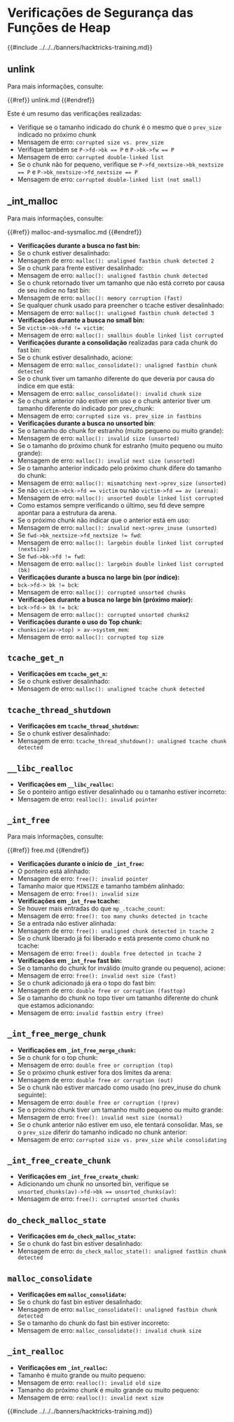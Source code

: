 # Verificações de Segurança das Funções de Heap

{{#include ../../../banners/hacktricks-training.md}}

## unlink

Para mais informações, consulte:


{{#ref}}
unlink.md
{{#endref}}

Este é um resumo das verificações realizadas:

- Verifique se o tamanho indicado do chunk é o mesmo que o `prev_size` indicado no próximo chunk
- Mensagem de erro: `corrupted size vs. prev_size`
- Verifique também se `P->fd->bk == P` e `P->bk->fw == P`
- Mensagem de erro: `corrupted double-linked list`
- Se o chunk não for pequeno, verifique se `P->fd_nextsize->bk_nextsize == P` e `P->bk_nextsize->fd_nextsize == P`
- Mensagem de erro: `corrupted double-linked list (not small)`

## \_int_malloc

Para mais informações, consulte:


{{#ref}}
malloc-and-sysmalloc.md
{{#endref}}

- **Verificações durante a busca no fast bin:**
- Se o chunk estiver desalinhado:
- Mensagem de erro: `malloc(): unaligned fastbin chunk detected 2`
- Se o chunk para frente estiver desalinhado:
- Mensagem de erro: `malloc(): unaligned fastbin chunk detected`
- Se o chunk retornado tiver um tamanho que não está correto por causa de seu índice no fast bin:
- Mensagem de erro: `malloc(): memory corruption (fast)`
- Se qualquer chunk usado para preencher o tcache estiver desalinhado:
- Mensagem de erro: `malloc(): unaligned fastbin chunk detected 3`
- **Verificações durante a busca no small bin:**
- Se `victim->bk->fd != victim`:
- Mensagem de erro: `malloc(): smallbin double linked list corrupted`
- **Verificações durante a consolidação** realizadas para cada chunk do fast bin:
- Se o chunk estiver desalinhado, acione:
- Mensagem de erro: `malloc_consolidate(): unaligned fastbin chunk detected`
- Se o chunk tiver um tamanho diferente do que deveria por causa do índice em que está:
- Mensagem de erro: `malloc_consolidate(): invalid chunk size`
- Se o chunk anterior não estiver em uso e o chunk anterior tiver um tamanho diferente do indicado por prev_chunk:
- Mensagem de erro: `corrupted size vs. prev_size in fastbins`
- **Verificações durante a busca no unsorted bin**:
- Se o tamanho do chunk for estranho (muito pequeno ou muito grande):
- Mensagem de erro: `malloc(): invalid size (unsorted)`
- Se o tamanho do próximo chunk for estranho (muito pequeno ou muito grande):
- Mensagem de erro: `malloc(): invalid next size (unsorted)`
- Se o tamanho anterior indicado pelo próximo chunk difere do tamanho do chunk:
- Mensagem de erro: `malloc(): mismatching next->prev_size (unsorted)`
- Se não `victim->bck->fd == victim` ou não `victim->fd == av (arena)`:
- Mensagem de erro: `malloc(): unsorted double linked list corrupted`
- Como estamos sempre verificando o último, seu fd deve sempre apontar para a estrutura da arena.
- Se o próximo chunk não indicar que o anterior está em uso:
- Mensagem de erro: `malloc(): invalid next->prev_inuse (unsorted)`
- Se `fwd->bk_nextsize->fd_nextsize != fwd`:
- Mensagem de erro: `malloc(): largebin double linked list corrupted (nextsize)`
- Se `fwd->bk->fd != fwd`:
- Mensagem de erro: `malloc(): largebin double linked list corrupted (bk)`
- **Verificações durante a busca no large bin (por índice):**
- `bck->fd-> bk != bck`:
- Mensagem de erro: `malloc(): corrupted unsorted chunks`
- **Verificações durante a busca no large bin (próximo maior):**
- `bck->fd-> bk != bck`:
- Mensagem de erro: `malloc(): corrupted unsorted chunks2`
- **Verificações durante o uso do Top chunk:**
- `chunksize(av->top) > av->system_mem`:
- Mensagem de erro: `malloc(): corrupted top size`

## `tcache_get_n`

- **Verificações em `tcache_get_n`:**
- Se o chunk estiver desalinhado:
- Mensagem de erro: `malloc(): unaligned tcache chunk detected`

## `tcache_thread_shutdown`

- **Verificações em `tcache_thread_shutdown`:**
- Se o chunk estiver desalinhado:
- Mensagem de erro: `tcache_thread_shutdown(): unaligned tcache chunk detected`

## `__libc_realloc`

- **Verificações em `__libc_realloc`:**
- Se o ponteiro antigo estiver desalinhado ou o tamanho estiver incorreto:
- Mensagem de erro: `realloc(): invalid pointer`

## `_int_free`

Para mais informações, consulte:


{{#ref}}
free.md
{{#endref}}

- **Verificações durante o início de `_int_free`:**
- O ponteiro está alinhado:
- Mensagem de erro: `free(): invalid pointer`
- Tamanho maior que `MINSIZE` e tamanho também alinhado:
- Mensagem de erro: `free(): invalid size`
- **Verificações em `_int_free` tcache:**
- Se houver mais entradas do que `mp_.tcache_count`:
- Mensagem de erro: `free(): too many chunks detected in tcache`
- Se a entrada não estiver alinhada:
- Mensagem de erro: `free(): unaligned chunk detected in tcache 2`
- Se o chunk liberado já foi liberado e está presente como chunk no tcache:
- Mensagem de erro: `free(): double free detected in tcache 2`
- **Verificações em `_int_free` fast bin:**
- Se o tamanho do chunk for inválido (muito grande ou pequeno), acione:
- Mensagem de erro: `free(): invalid next size (fast)`
- Se o chunk adicionado já era o topo do fast bin:
- Mensagem de erro: `double free or corruption (fasttop)`
- Se o tamanho do chunk no topo tiver um tamanho diferente do chunk que estamos adicionando:
- Mensagem de erro: `invalid fastbin entry (free)`

## **`_int_free_merge_chunk`**

- **Verificações em `_int_free_merge_chunk`:**
- Se o chunk for o top chunk:
- Mensagem de erro: `double free or corruption (top)`
- Se o próximo chunk estiver fora dos limites da arena:
- Mensagem de erro: `double free or corruption (out)`
- Se o chunk não estiver marcado como usado (no prev_inuse do chunk seguinte):
- Mensagem de erro: `double free or corruption (!prev)`
- Se o próximo chunk tiver um tamanho muito pequeno ou muito grande:
- Mensagem de erro: `free(): invalid next size (normal)`
- Se o chunk anterior não estiver em uso, ele tentará consolidar. Mas, se o `prev_size` diferir do tamanho indicado no chunk anterior:
- Mensagem de erro: `corrupted size vs. prev_size while consolidating`

## **`_int_free_create_chunk`**

- **Verificações em `_int_free_create_chunk`:**
- Adicionando um chunk no unsorted bin, verifique se `unsorted_chunks(av)->fd->bk == unsorted_chunks(av)`:
- Mensagem de erro: `free(): corrupted unsorted chunks`

## `do_check_malloc_state`

- **Verificações em `do_check_malloc_state`:**
- Se o chunk do fast bin estiver desalinhado:
- Mensagem de erro: `do_check_malloc_state(): unaligned fastbin chunk detected`

## `malloc_consolidate`

- **Verificações em `malloc_consolidate`:**
- Se o chunk do fast bin estiver desalinhado:
- Mensagem de erro: `malloc_consolidate(): unaligned fastbin chunk detected`
- Se o tamanho do chunk do fast bin estiver incorreto:
- Mensagem de erro: `malloc_consolidate(): invalid chunk size`

## `_int_realloc`

- **Verificações em `_int_realloc`:**
- Tamanho é muito grande ou muito pequeno:
- Mensagem de erro: `realloc(): invalid old size`
- Tamanho do próximo chunk é muito grande ou muito pequeno:
- Mensagem de erro: `realloc(): invalid next size`

{{#include ../../../banners/hacktricks-training.md}}
